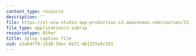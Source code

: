```yaml
---
content_type: resource
description: ''
file: https://ol-ocw-studio-app-production.s3.amazonaws.com/courses/15-401-finance-theory-i-fall-2008/a3a64f7b153056ec8a72d61325a5c353_N8gtnbJuMoo.vtt
file_type: application/x-subrip
resourcetype: Other
title: 3play caption file
uid: a3a64f7b-1530-56ec-8a72-d61325a5c353
---
```

